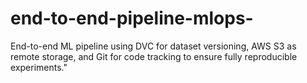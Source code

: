 # end-to-end-pipeline-mlops-
End-to-end ML pipeline using DVC for dataset versioning, AWS S3 as remote storage, and Git for code tracking to ensure fully reproducible experiments."
